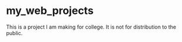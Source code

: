 # my_web_projects

This is a project I am making for college. It is not for distribution to the public.
